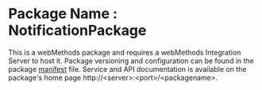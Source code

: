 # Package Name : NotificationPackage
This is a webMethods package and requires a webMethods Integration Server to host it. Package versioning and configuration can be found in the package [manifest](./NotificationPackage/manifest.v3) file. Service and API documentation is available on the package's home page http://&lt;server&gt;:&lt;port&gt;/&lt;packagename>.